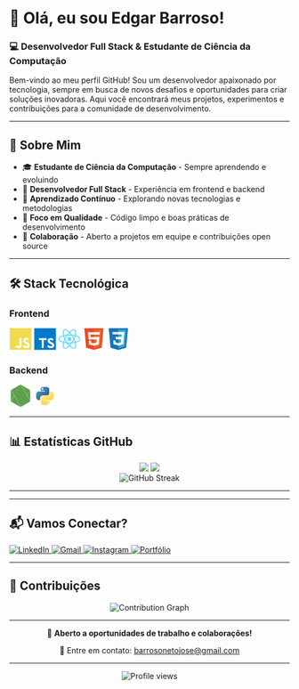 # 👋 Olá, eu sou Edgar Barroso!

### 💻 Desenvolvedor Full Stack & Estudante de Ciência da Computação

Bem-vindo ao meu perfil GitHub! Sou um desenvolvedor apaixonado por tecnologia, sempre em busca de novos desafios e oportunidades para criar soluções inovadoras. Aqui você encontrará meus projetos, experimentos e contribuições para a comunidade de desenvolvimento.

---

## 🚀 Sobre Mim

- 🎓 **Estudante de Ciência da Computação** - Sempre aprendendo e evoluindo
- 💼 **Desenvolvedor Full Stack** - Experiência em frontend e backend
- 🌱 **Aprendizado Contínuo** - Explorando novas tecnologias e metodologias
- 🎯 **Foco em Qualidade** - Código limpo e boas práticas de desenvolvimento
- 🤝 **Colaboração** - Aberto a projetos em equipe e contribuições open source

---

## 🛠️ Stack Tecnológica

### Frontend
<div align="left">
  <img alt="JavaScript" height="40" width="40" src="https://raw.githubusercontent.com/devicons/devicon/master/icons/javascript/javascript-plain.svg">
  <img alt="TypeScript" height="40" width="40" src="https://raw.githubusercontent.com/devicons/devicon/master/icons/typescript/typescript-plain.svg">
  <img alt="React" height="40" width="40" src="https://raw.githubusercontent.com/devicons/devicon/master/icons/react/react-original.svg">
  <img alt="HTML5" height="40" width="40" src="https://raw.githubusercontent.com/devicons/devicon/master/icons/html5/html5-original.svg">
  <img alt="CSS3" height="40" width="40" src="https://raw.githubusercontent.com/devicons/devicon/master/icons/css3/css3-original.svg">
</div>

### Backend
<div align="left">
  <img alt="Node.js" height="40" width="40" src="https://raw.githubusercontent.com/devicons/devicon/master/icons/nodejs/nodejs-plain.svg">
  <img alt="Python" height="40" width="40" src="https://raw.githubusercontent.com/devicons/devicon/master/icons/python/python-original.svg">
</div>

---

## 📊 Estatísticas GitHub

<div align="center">
  <img height="180em" src="https://github-readme-stats.vercel.app/api?username=edgar-barroso&show_icons=true&theme=tokyonight&include_all_commits=true&count_private=true"/>
  <img height="180em" src="https://github-readme-stats.vercel.app/api/top-langs/?username=edgar-barroso&layout=compact&langs_count=7&theme=tokyonight"/>
</div>

<div align="center">
  <img src="https://github-readme-streak-stats.herokuapp.com/?user=edgar-barroso&theme=tokyonight" alt="GitHub Streak" />
</div>

---

---

## 📬 Vamos Conectar?

<div align="left">
  <a href="https://www.linkedin.com/in/edgar-barroso-623a72210/" target="_blank">
    <img src="https://img.shields.io/badge/LinkedIn-0077B5?style=for-the-badge&logo=linkedin&logoColor=white" alt="LinkedIn"/>
  </a>
  <a href="mailto:barrosonetojose@gmail.com" target="_blank">
    <img src="https://img.shields.io/badge/Gmail-D14836?style=for-the-badge&logo=gmail&logoColor=white" alt="Gmail"/>
  </a>
  <a href="https://www.instagram.com/edgar_barrosoneto" target="_blank">
    <img src="https://img.shields.io/badge/Instagram-E4405F?style=for-the-badge&logo=instagram&logoColor=white" alt="Instagram"/>
  </a>
  <a href="https://portifolio-three-woad-68.vercel.app/" target="_blank">
    <img src="https://img.shields.io/badge/Portfólio-0000FF?style=for-the-badge&logo=google-chrome&logoColor=white" alt="Portfólio"/>
  </a>
</div>

---

## 🎨 Contribuições

<div align="center">
  <img src="https://github-readme-activity-graph.vercel.app/graph?username=edgar-barroso&theme=tokyo-night&hide_border=true" alt="Contribution Graph"/>
</div>

---

<div align="center">
  <p>💼 <strong>Aberto a oportunidades de trabalho e colaborações!</strong></p>
  <p>📧 Entre em contato: <a href="mailto:barrosonetojose@gmail.com">barrosonetojose@gmail.com</a></p>
</div>

---

<div align="center">
  <img src="https://komarev.com/ghpvc/?username=edgar-barroso&color=blue&style=flat-square" alt="Profile views" />
</div>
